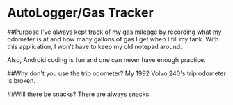 # AutoLogger/Gas Tracker

##Purpose
I've always kept track of my gas mileage by recording what my odometer is at and how many gallons of gas I get when 
I fill my tank. With this application, I won't have to keep my old notepad around.

Also, Android coding is fun and one can never have enough practice.

##Why don't you use the trip odometer?
My 1992 Volvo 240's trip odometer is broken.

##Will there be snacks?
There are always snacks.
